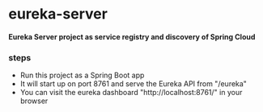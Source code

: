 # eureka-server
#### Eureka Server project as service registry and discovery of Spring Cloud

### steps
- Run this project as a Spring Boot app
- It will start up on port 8761 and serve the Eureka API from "/eureka"
- You can visit the eureka dashboard "http://localhost:8761/" in your browser